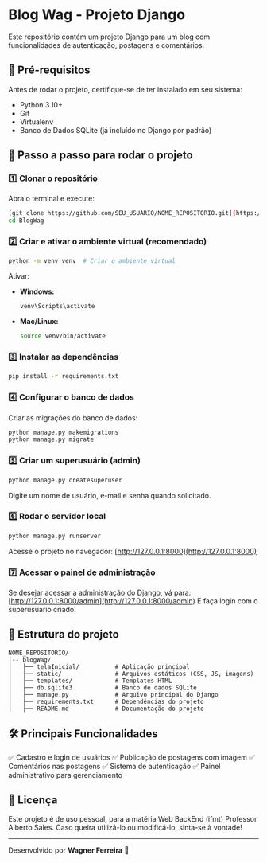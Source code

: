 # Blog Wag - Projeto Django

Este repositório contém um projeto Django para um blog com funcionalidades de autenticação, postagens e comentários.

## 📌 **Pré-requisitos**
Antes de rodar o projeto, certifique-se de ter instalado em seu sistema:
- Python 3.10+
- Git
- Virtualenv
- Banco de Dados SQLite (já incluído no Django por padrão)

## 🚀 **Passo a passo para rodar o projeto**

### **1️⃣ Clonar o repositório**
Abra o terminal e execute:
```bash
[git clone https://github.com/SEU_USUARIO/NOME_REPOSITORIO.git](https://github.com/WagnerCod/Programacao_web_back_end_4-.git)
cd BlogWag
```

### **2️⃣ Criar e ativar o ambiente virtual** (recomendado)
```bash
python -m venv venv  # Criar o ambiente virtual
```
Ativar:
- **Windows:**
  ```bash
  venv\Scripts\activate
  ```
- **Mac/Linux:**
  ```bash
  source venv/bin/activate
  ```

### **3️⃣ Instalar as dependências**
```bash
pip install -r requirements.txt
```

### **4️⃣ Configurar o banco de dados**
Criar as migrações do banco de dados:
```bash
python manage.py makemigrations
python manage.py migrate
```

### **5️⃣ Criar um superusuário (admin)**
```bash
python manage.py createsuperuser
```
Digite um nome de usuário, e-mail e senha quando solicitado.

### **6️⃣ Rodar o servidor local**
```bash
python manage.py runserver
```
Acesse o projeto no navegador: [http://127.0.0.1:8000](http://127.0.0.1:8000)

### **7️⃣ Acessar o painel de administração**
Se desejar acessar a administração do Django, vá para:
[http://127.0.0.1:8000/admin](http://127.0.0.1:8000/admin)
E faça login com o superusuário criado.

## 📂 **Estrutura do projeto**
```
NOME_REPOSITORIO/
│-- blogWag/
│   ├── telaInicial/          # Aplicação principal
│   ├── static/               # Arquivos estáticos (CSS, JS, imagens)
│   ├── templates/            # Templates HTML
│   ├── db.sqlite3            # Banco de dados SQLite
│   ├── manage.py             # Arquivo principal do Django
│   ├── requirements.txt      # Dependências do projeto
│   ├── README.md             # Documentação do projeto
```

## 🛠 **Principais Funcionalidades**
✅ Cadastro e login de usuários
✅ Publicação de postagens com imagem
✅ Comentários nas postagens
✅ Sistema de autenticação
✅ Painel administrativo para gerenciamento

## 📜 **Licença**
Este projeto é de uso pessoal, para a matéria Web BackEnd (ifmt) Professor Alberto Sales. Caso queira utilizá-lo ou modificá-lo, sinta-se à vontade!

---
Desenvolvido por **Wagner Ferreira** 🚀

